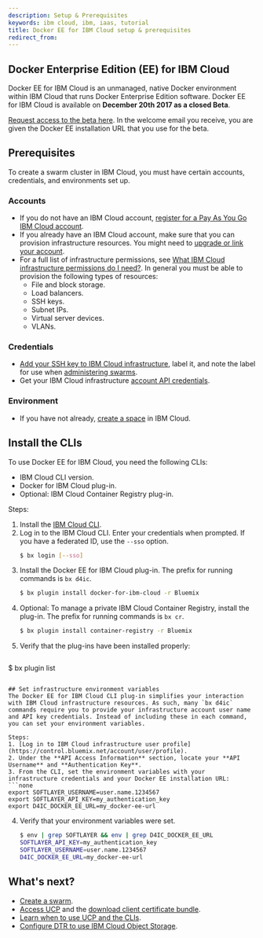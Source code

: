 ```yaml
---
description: Setup & Prerequisites
keywords: ibm cloud, ibm, iaas, tutorial
title: Docker EE for IBM Cloud setup & prerequisites
redirect_from:
---
```


## Docker Enterprise Edition (EE) for IBM Cloud

Docker EE for IBM Cloud is an unmanaged, native Docker environment within IBM Cloud that runs Docker Enterprise Edition software. Docker EE for IBM Cloud is available on **December 20th 2017 as a closed Beta**.

[Request access to the beta here](https://www.ibm.com/us-en/marketplace/docker-for-ibm-cloud). In the welcome email you receive, you are given the Docker EE installation URL that you use for the beta.

## Prerequisites

To create a swarm cluster in IBM Cloud, you must have certain accounts, credentials, and environments set up.

### Accounts
* If you do not have an IBM Cloud account, [register for a Pay As You Go IBM Cloud account](https://console.bluemix.net/registration/).
* If you already have an IBM Cloud account, make sure that you can provision infrastructure resources. You might need to [upgrade or link your account](https://console.bluemix.net/docs/pricing/index.html#accounts).
* For a full list of infrastructure permissions, see [What IBM Cloud infrastructure permissions do I need?](faqs.md). In general you must be able to provision the following types of resources:
  * File and block storage.
  * Load balancers.
  * SSH keys.
  * Subnet IPs.
  * Virtual server devices.
  * VLANs.

### Credentials
* [Add your SSH key to IBM Cloud infrastructure](https://knowledgelayer.softlayer.com/procedure/add-ssh-key), label it, and note the label for use when [administering swarms](administering-swarms.md).
* Get your IBM Cloud infrastructure [account API credentials](https://knowledgelayer.softlayer.com/procedure/retrieve-your-api-key).

### Environment
* If you have not already, [create a space](https://console.bluemix.net/docs/admin/orgs_spaces.html#spaceinfo) in IBM Cloud.

## Install the CLIs
To use Docker EE for IBM Cloud, you need the following CLIs:
* IBM Cloud CLI version.
* Docker for IBM Cloud plug-in.
* Optional: IBM Cloud Container Registry plug-in.

Steps:
1. Install the [IBM Cloud CLI](https://console.bluemix.net/docs/cli/reference/bluemix_cli/get_started.html#getting-started).
2. Log in to the IBM Cloud CLI. Enter your credentials when prompted. If you have a federated ID, use the `--sso` option.
   ```bash
   $ bx login [--sso]
   ```
3. Install the Docker EE for IBM Cloud plug-in. The prefix for running commands is `bx d4ic`.
   ```bash
   $ bx plugin install docker-for-ibm-cloud -r Bluemix
   ```
4. Optional: To manage a private IBM Cloud Container Registry, install the plug-in. The prefix for running commands is `bx cr`.
   ```bash
   $ bx plugin install container-registry -r Bluemix
   ```
5. Verify that the plug-ins have been installed properly:
   ```bash
  $ bx plugin list
   ```

## Set infrastructure environment variables
The Docker EE for IBM Cloud CLI plug-in simplifies your interaction with IBM Cloud infrastructure resources. As such, many `bx d4ic` commands require you to provide your infrastructure account user name and API key credentials. Instead of including these in each command, you can set your environment variables.

Steps:
1. [Log in to IBM Cloud infrastructure user profile](https://control.bluemix.net/account/user/profile).
2. Under the **API Access Information** section, locate your **API Username** and **Authentication Key**.
3. From the CLI, set the environment variables with your infrastructure credentials and your Docker EE installation URL:
   ```none
   export SOFTLAYER_USERNAME=user.name.1234567
   export SOFTLAYER_API_KEY=my_authentication_key
   export D4IC_DOCKER_EE_URL=my_docker-ee-url
   ```
4. Verify that your environment variables were set.
   ```bash
   $ env | grep SOFTLAYER && env | grep D4IC_DOCKER_EE_URL
   SOFTLAYER_API_KEY=my_authentication_key
   SOFTLAYER_USERNAME=user.name.1234567
   D4IC_DOCKER_EE_URL=my_docker-ee-url
   ```

## What's next?
* [Create a swarm](administering-swarms.md#create-swarms).
* [Access UCP](administering-swarms.md#access-ucp) and the [download client certificate bundle](administering-swarms.md#download-client-certificates).
* [Learn when to use UCP and the CLIs](administering-swarms.md#ucp-and-clis).
* [Configure DTR to use IBM Cloud Object Storage](dtr-ibm-cos.md).
